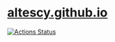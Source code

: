 [altescy.github.io](https://altescy.jp)
=================

[![Actions Status](https://github.com/altescy/altescy.github.io/workflows/Page%20Build/badge.svg)](https://github.com/altescy/altescy.github.io/actions?query=workflow%3A%22Page+Build%22)
